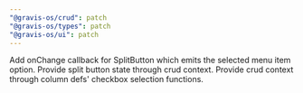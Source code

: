 ```yaml
---
"@gravis-os/crud": patch
"@gravis-os/types": patch
"@gravis-os/ui": patch
---
```


Add onChange callback for SplitButton which emits the selected menu item option.
Provide split button state through crud context.
Provide crud context through column defs' checkbox selection functions.
